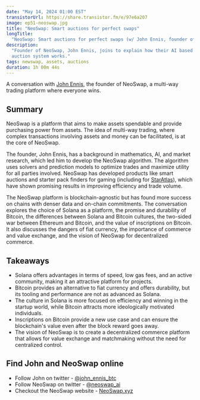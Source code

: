 ```yaml
---
date: "May 14, 2024 01:00 EST"
transistorUrl: https://share.transistor.fm/e/97e6a207
image: ep51-neoswap.jpg
title: "NeoSwap: Smart auctions for perfect swaps"
longTitle:
  "NeoSwap: Smart auctions for perfect swaps (w/ John Ennis, founder of NeoSwap)"
description:
  "Founder of NeoSwap, John Ennis, joins to explain how their AI based smart
  auction system works."
tags: newswap, assets, auctions
duration: 1h 00m 44s
---
```


A conversation with [John Ennis](https://twitter.com/john_ennis_btc), the
founder of NeoSwap, a multi-way trading platform where everyone wins.

## Summary

NeoSwap is a platform that aims to make assets spendable and provide purchasing
power from assets. The idea of multi-way trading, where complex transactions
involving assets and money can be facilitated, is at the core of NeoSwap.

The founder, John Ennis, has a background in mathematics, AI, and market
research, which led him to develop the NeoSwap algorithm. The algorithm uses
solvers and prediction models to optimize trades and maximize utility for all
parties involved. NeoSwap has developed products like smart auctions and starter
pack finders for gaming (including for
[StarAtlas](https://solfate.com/podcast/29)), which have shown promising results
in improving efficiency and trade volume.

The NeoSwap platform is blockchain-agnostic but has found more success on chains
with denser data and on-chain commitments. The conversation explores the choice
of Solana as a platform, the promise and durability of Bitcoin, the differences
between Solana and Bitcoin cultures, the two-sided war between Ethereum and
Bitcoin, and the value of inscriptions on Bitcoin. It also discusses the dangers
of fiat currency, the importance of commerce and value exchange, and the vision
of NeoSwap for decentralized commerce.

## Takeaways

- Solana offers advantages in terms of speed, low gas fees, and an active
  community, making it an attractive platform for projects.
- Bitcoin provides an alternative to fiat currency and offers durability, but
  its tooling and performance are not as advanced as Solana.
- The culture in Solana is more focused on efficiency and winning in the startup
  world, while Bitcoin attracts more ideologically motivated individuals.
- Inscriptions on Bitcoin provide a new use case and can ensure the blockchain's
  value even after the block reward goes away.
- The vision of NeoSwap is to create a decentralized commerce platform that
  allows for value exchange and matchmaking without the need for centralized
  control.

## Find John and NeoSwap online

- Follow John on twitter - [@john_ennis_btc](https://twitter.com/john_ennis_btc)
- Follow NeoSwap on twitter - [@neoswap_ai](https://twitter.com/neoswap_ai)
- Checkout the NeoSwap website - [NeoSwap.xyz](https://neoswap.xyz/)
